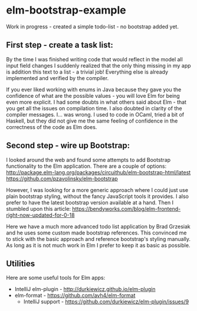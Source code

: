 # elm-bootstrap-example

Work in progress - created a simple todo-list - no bootstrap added yet.

## First step - create a task list:

By the time I was finished writing code that would reflect in the model all input field changes I suddenly realized that
 the only thing missing in my app is addition this text to a list - a trivial job!
 Everything else is already implemented and verified by the compiler.
  
If you ever liked working with enums in Java because they gave you the confidence of what are the possible
 values - you will love Elm for being even more explicit. I had some doubts in what others said about Elm - that you get 
 all the issues on compilation time. I also doubted in clarity of the compiler messages. I... was wrong.
  I used to code in OCaml, tried a bit of Haskell, but they did not give me the same feeling of confidence in the
   correctness of the code as Elm does.
 
## Second step - wire up Bootstrap:

I looked around the web and found some attempts to add Bootstrap functionality to the Elm application. There are
a couple of options:
http://package.elm-lang.org/packages/circuithub/elm-bootstrap-html/latest
https://github.com/pzavolinsky/elm-bootstrap

However, I was looking for a more generic approach where I could just use plain bootstrap styling, without the fancy
JavaScript tools it provides. I also prefer to have the latest bootstrap version available at a hand. Then I stumbled 
upon this article:
https://bendyworks.com/blog/elm-frontend-right-now-updated-for-0-18

Here we have a much more advanced todo list application by Brad Grzesiak and he uses some custom made bootstrap
references. This convinced me to stick with the basic approach and reference bootstrap's styling manually. As long as 
it is not much work in Elm I prefer to keep it as basic as possible.


## Utilities
Here are some useful tools for Elm apps:
 - IntelliJ elm-plugin - http://durkiewicz.github.io/elm-plugin
 - elm-format - https://github.com/avh4/elm-format
   - IntelliJ support - https://github.com/durkiewicz/elm-plugin/issues/9
   